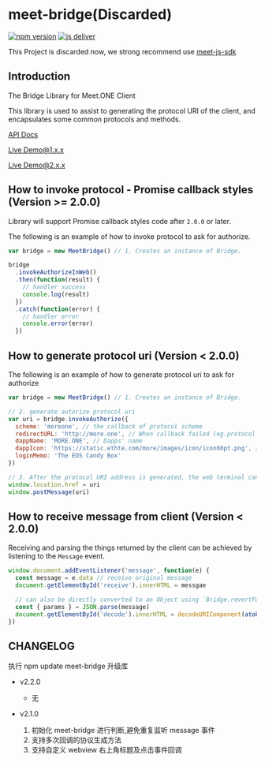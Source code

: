 # meet-bridge(Discarded)

[![npm version](https://badge.fury.io/js/meet-bridge.svg)](https://badge.fury.io/js/meet-bridge)
[![js deliver](https://data.jsdelivr.com/v1/package/npm/meet-bridge/badge)](https://www.jsdelivr.com/package/npm/meet-bridge)

This Project is discarded now, we strong recommend use [meet-js-sdk](https://www.npmjs.com/package/meet-js-sdk)

## Introduction

The Bridge Library for Meet.ONE Client

This library is used to assist to generating the protocol URI of the client, and encapsulates some common protocols and methods.

[API Docs](https://meetone.gitlab.io/meet-bridge/)

[Live Demo@1.x.x](https://meet.one/test/index.html)

[Live Demo@2.x.x](https://meet.one/test/index@2.html)

## How to invoke protocol - Promise callback styles (Version >= 2.0.0)

Library will support Promise callback styles code after `2.0.0` or later.

The following is an example of how to invoke protocol to ask for authorize.

```js
var bridge = new MeetBridge() // 1. Creates an instance of Bridge.

bridge
  .invokeAuthorizeInWeb()
  .then(function(result) {
    // handler success
    console.log(result)
  })
  .catch(function(error) {
    // handler error
    console.error(error)
  })
```

## How to generate protocol uri (Version < 2.0.0)

The following is an example of how to generate protocol uri to ask for authorize

```js
var bridge = new MeetBridge() // 1. Creates an instance of Bridge.

// 2. generate autorize protocol uri
var uri = bridge.invokeAuthorize({
  scheme: 'moreone', // the callback of protocol scheme
  redirectURL: 'http://more.one', // When callback failed (eg.protocol doesn't response) will redirect to URL(common like dapps' homepage)
  dappName: 'MORE.ONE', // Dapps' name
  dappIcon: 'https://static.ethte.com/more/images/icon/icon60pt.png', // Dapps' icon URL
  loginMemo: 'The EOS Candy Box'
})

// 3. After the protocol URI address is generated, the web terminal can communicate with the client through the following two calling methods.
window.location.href = uri
window.postMessage(uri)
```

## How to receive message from client (Version < 2.0.0)

Receiving and parsing the things returned by the client can be achieved by listening to the `Message` event.

```js
window.document.addEventListener('message', function(e) {
  const message = e.data // receive original message
  document.getElementById('receive').innerHTML = messgae

  // can also be directly converted to an Object using `Bridge.revertParamsToObject(params)`;
  const { params } = JSON.parse(message)
  document.getElementById('decode').innerHTML = decodeURIComponent(atob(params))
})
```

## CHANGELOG

执行 npm update meet-bridge 升级库

- v2.2.0

  - 无

- v2.1.0
  1.  初始化 meet-bridge 进行判断,避免重复监听 message 事件
  2.  支持多次回调的协议生成方法
  3.  支持自定义 webview 右上角标题及点击事件回调

